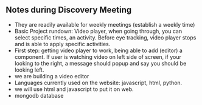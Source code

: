 ## Notes during Discovery Meeting

- They are readily available for weekly meetings (establish a weekly time)
- Basic Project rundown: Video player, when going through, you can select specific times, an activity. Before eye tracking, video player stops and is able to apply specific activities.
- First step: getting video player to work, being able to add (editor) a component. If user is watching video on left side of screen, if your looking to the right, a message should popup and say you should be looking left.
- we are building a video editor
- Languages currently used on the website: javascript, html, python.
- we will use html and javascript to put it on web.
- mongodb database